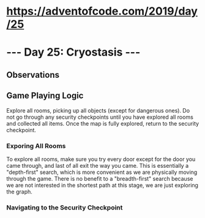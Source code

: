 # https://adventofcode.com/2019/day/25
# --- Day 25: Cryostasis ---

## Observations

## Game Playing Logic

Explore all rooms, picking up all objects (except for dangerous ones).
Do not go through any security checkpoints until you have explored all rooms and collected all items.
Once the map is fully explored, return to the security checkpoint.

### Exporing All Rooms

To explore all rooms, make sure you try every door except for the door you came through, and last of all exit the way you came.
This is essentially a "depth-first" search, which is more convenient as we are physically moving through the game.
There is no benefit to a "breadth-first" search because we are not interested in the shortest path at this stage, we are just exploring the graph.

### Navigating to the Security Checkpoint

